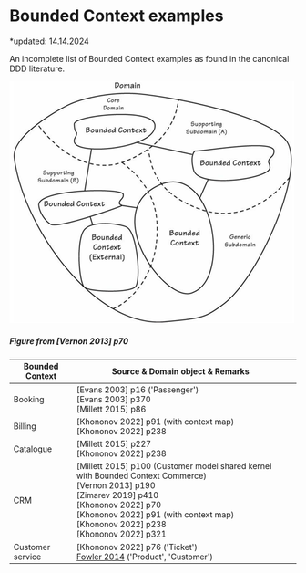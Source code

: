 # Bounded Context examples

*updated: 14.14.2024 <br>

An incomplete list of Bounded Context examples as found in the canonical DDD literature.

![Domain Driven Design](./img/boundedcontextexample.png)
<br>
##### Figure from [Vernon 2013] p70



| Bounded Context  | Source & Domain object & Remarks                                        |                                                                                                                                                                                          |
| ---------------- | --------------------------------------------------------------------------------------- | ---------------------------------------------------------------------------------------------------------------------------------------------------------------------------- |
| Booking          | [Evans 2003] p16 ('Passenger') <br> [Evans 2003] p370 <br> [Millett 2015] p86                                        |                |
| Billing   | [Khononov 2022] p91 (with context map)  <br> [Khononov 2022] p238                                       |    |
| Catalogue   | [Millett 2015] p227 <br> [Khononov 2022] p238                                    |        |
| CRM | [Millett 2015] p100 (Customer model shared kernel with Bounded Context Commerce) <br> [Vernon 2013] p190 <br> [Zimarev 2019] p410 <br>  [Khononov 2022] p70  <br> [Khononov 2022] p91 (with context map) <br> [Khononov 2022] p238 <br> [Khononov 2022] p321                   |   |
| Customer service | [Khononov 2022] p76 ('Ticket') <br> [Fowler 2014](https://martinfowler.com/bliki/BoundedContext.html) ('Product', 'Customer')        |   |
